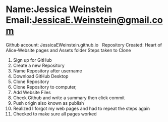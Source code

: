 # Name:Jessica Weinstein &nbsp;  Email:JessicaE.Weinstein@gmail.com &nbsp;
Github account: JessicaEWeinstein.github.io &nbsp;
Repository Created: Heart of Alice-Website pages and Assets folder 
Steps taken to Clone &nbsp;
1. Sign up for GitHub &nbsp;
2. Create a new Repository &nbsp;
3. Name Repository after username &nbsp;
4. Download GitHub Desktop &nbsp;
5. Clone Repository&nbsp;
6. Clone Repository to computer, &nbsp;
7. Add Website Files &nbsp;
8. Check Github and write a summary then click commit &nbsp;
9. Push origin also known as publish &nbsp;
10. Realized I forgot my web pages and had to repeat the steps again &nbsp;
11. Checked to make sure all pages worked &nbsp;
